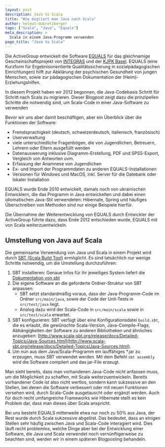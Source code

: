 ```yaml
---
layout: post
description: Java to Scala
title: "Wie migriert man Java nach Scala"
author: helmut-dobretzberger
tags: ["Scala", "Java", "Equals"]
meta_description: >
  Scala in einem Java-Programm verwenden
page_title: "Java to Scala"
---
```


Die ActiveGroup entwickelt die Software [EQUALS](http://www.equals.ch) für das gleichnamige Gescheinschaftsprojekt von [INTEGRAS](http://www.integras.ch)
und der [KJPK Basel](http://www.upkbs.ch/patienten/ambulantes-angebot/kinder-und-jugend/Seiten/default.aspx). 
EQUALS (eine Kurzform für Ergebnisorientierte Qualitätssicherung in sozialpädagogischen Einrichtungen) hilft zur Abklärung
der psychischen Gesundheit von jungen Menschen, sowie zur pädagogischen Dokumentation der (Heim)-Erziehungshilfen.

In diesem Projekt haben wir 2012 begonnen, die Java-Codebasis Schritt für Schritt nach Scala zu migrieren.
Dieser Blogpost zeigt dazu die prinzipellen Schritte die notwendig sind, um Scala-Code in einer Java-Software zu verwenden
<!-- more start --> 

Bevor wir uns aber damit beschäftigen, aber ein Überblick über die Funktionen der Software:

- Fremdsprachigkeit (deutsch, schweizerdeutsch, italienisch, französisch)
- Userverwaltung
- viele unterschiedliche Fragenbögen, die von Jugendlichen, Betreuern, Lehrern oder Eltern ausgefüllt werden
- Datenauswerung inklusive Diagramm-Erstellung, PDF und SPSS-Export, Vergleich von Antworten uvm.
- Erfassung der Anamnese von Jugendlichen
- Ex- und Import der Programmdaten zu anderen EQUALS-Installationen
- Versionen für Windows und MacOS, inkl. Server für die Datebank oder lokaler Installation

EQUALS wurde Ende 2010 entwickelt, damals noch von ukrainischen Entwicklern, die das Programm in Java entwickelten und dabei einen
 idiomatischen Java-Stil verwendeten: Hibernate, Spring und häufiges Überschreiben von Methoden sind nur einige Beispiele hierfür.
 
Die Übernahme der Weiterentwicklung von EQUALS durch Entwickler der ActiveGroup führte dazu, dass Ende 2012 entschieden wurde, 
EQUALS mit von Scala weiterzuentwickeln. 

## Umstellung von Java auf Scala 
Die gemeinsame Verwendung von Java und Scala in einem Projekt wird durch [SBT (Scala Build Tool)](http://www.scala-sbt.org) ermöglicht.
Es sind tatsächlich nur wenige Schritte notwendig, um die Umstellung durchzuführen:

1. SBT installieren: Genaue Infos für ihr jeweiliges System liefert die [Dokumentation von sbt](http://www.scala-sbt.org/release/docs/Getting-Started/Setup.html)
2. Die eigene Software an die geforderte Ordner-Struktur von SBT anpassen: 
   - SBT setzt standardmäßig voraus, dass der Java-Programm-Code im Ordner `src/main/java`, sowie der Code der Unit-Tests in `src/test/java` liegt.
   - Analog dazu wird der Scala-Code in `src/main/scala` sowie in `src/test/scala` erwartet.
3. SBT konfigurieren: SBT verfügt über eine Konfigurationsdatei `build.sbt`, die es erlaubt, die gewünschte Scala-Version, Java-Compile-Flags, 
   Abhängigkeiten der Software zu anderen Bibliotheken und ähnliches anzugeben: [http://www.scala-sbt.org/release/docs/Detailed-Topics/Java-Sources.html](http://www.scala-sbt.org/release/docs/Detailed-Topics/Java-Sources.html).
4. Um nun aus dem Java/Scala-Programm ein lauffähiges \*.jar zu erzeugen, muss SBT verwendet werden. Mit dem Befehl `sbt assembly` wird die Software compilert und
   das jar-File erzeugt.

Man sieht bereits, dass man vorhandenen Java-Code nicht anfassen muss, um die Möglichkeit zu schaffen, mit Scala weiterzuentwickeln. Bereits vorhandener Code ist also
nicht wertlos, sondern kann sukzessive an den Stellen, bei denen die Software verbessert oder mit neuen Funktionen versehen wird, durch Scala-Code ausgetauscht 
oder ergänzt werden. Auch für doch recht umfangreiche Frameworks wie Hibernate stellt es kein Problem dar, dass man dieses über Scala anspricht. 

Bei uns besteht EQUALS mitterweile etwa nur noch zu 50% aus Java, der Rest wurde durch Scala sukzessive abgelöst. Das bedeutet, dass an einigen Stellen sehr häufig zwischen
Java und Scala-Code interagiert wird. Dies läuft recht problemlos, welche Dinge aber bei der Entwicklung einer Software, die Java und Scala verwendet 
noch vernünftigerweise zu beachten sind, werden wir in einem späteren Blogposting behandeln.
